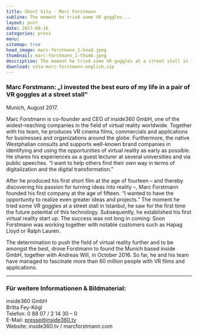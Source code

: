 ```yaml
---
title: Short Vita - Marc Forstmann
subline: The moment he tried some VR goggles...
layout: post
date: 2017-08-16
categories: press
menu:
sitemap: true
head_image: marc-forstmann_1-head.jpeg
thumbnail: marc-forstmann_1-thumb.jpeg
description: The moment he tried some VR goggles at a street stall in Istanbul, he saw the future potential of this technology.
download: vita-marc-forstmann-english.zip
---
```


### Marc Forstmann: „I invested the best euro of my life in a pair of VR goggles at a street stall” 
Munich, August 2017.

Marc Forstmann is co-founder and CEO of inside360 GmbH, one of the widest-reaching companies in the field of virtual reality worldwide. Together with his team, he produces VR cinema films, commercials and applications for businesses and organizations around the globe. Furthermore, the native Westphalian consults and supports well-known brand companies in identifying and using the opportunities of virtual reality as early as possible. He shares his experiences as a guest lecturer at several universities and via public speeches. “I want to help others find their own way in terms of digitalization and the digital transformation.”

After he produced his first short film at the age of fourteen – and thereby discovering his passion for turning ideas into reality –, Marc Forstmann founded his first company at the age of fifteen. “I wanted to have the opportunity to realize even greater ideas and projects.” The moment he tried some VR goggles at a street stall in Istanbul, he saw for the first time the future potential of this technology. Subsequently, he established his first virtual reality start up. The success was not long in coming: Soon Forstmann was working together with notable customers such as Hapag Lloyd or Ralph Lauren.

The determination to push the field of virtual reality further and to be amongst the best, drove Forstmann to found the Munich based inside GmbH, together with Andreas Will, in October 2016. So far, he and his team have managed to fascinate more than 60 million people with VR films and applications. 

---  

### Für weitere Informationen & Bildmaterial:	
inside360 GmbH  
Britta Fey-Kögl  
Telefon: 0 88 07 / 2 14 30 – 0   
E-Mail: presse@inside360.tv  
Website: inside360.tv / marcforstmann.com
